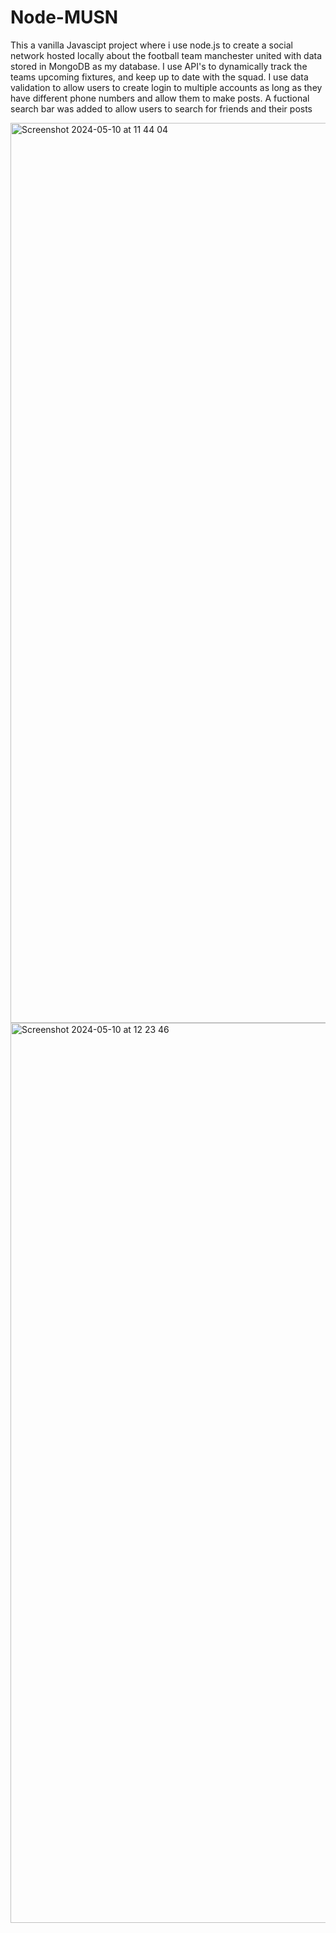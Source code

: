 # Node-MUSN
This a vanilla Javascipt project where i use node.js to create a social network hosted locally about the football team manchester united with data stored in MongoDB as my database.
I use API's to dynamically track the teams upcoming fixtures, and keep up to date with the squad.
I use data validation to allow users to create login to multiple accounts as long as they have different phone numbers and allow them to make posts.
A fuctional search bar was added to allow users to search for friends and their posts

<img width="1440" alt="Screenshot 2024-05-10 at 11 44 04" src="https://github.com/J-Wynter/Node-MUSN/assets/148533652/b7f080ff-3321-4bb3-a3f9-a62f73ae4f40">

<img width="1440" alt="Screenshot 2024-05-10 at 12 23 46" src="https://github.com/J-Wynter/Node-MUSN/assets/148533652/60704de8-b0c2-4275-9890-9d9002f84598">
